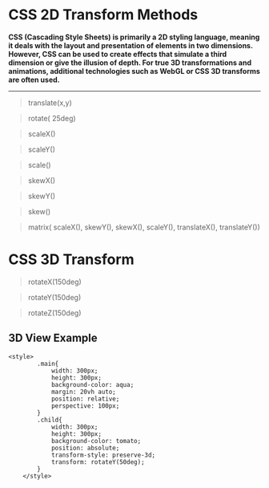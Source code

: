 # CSS 2D Transform Methods

**CSS (Cascading Style Sheets) is primarily a 2D styling language, meaning it deals with the layout and presentation of elements in two dimensions. However, CSS can be used to create effects that simulate a third dimension or give the illusion of depth. For true 3D transformations and animations, additional technologies such as WebGL or CSS 3D transforms are often used.**

<hr>

> translate(x,y)

> rotate( 25deg)

> scaleX()

> scaleY()

> scale()

> skewX()

> skewY()

> skew()

> matrix( scaleX(), skewY(), skewX(), scaleY(), translateX(), translateY())

# CSS 3D Transform

> rotateX(150deg)

> rotateY(150deg)

> rotateZ(150deg)

## 3D View Example

```
<style>
        .main{
            width: 300px;
            height: 300px;
            background-color: aqua;
            margin: 20vh auto;
            position: relative;
            perspective: 100px;
        }
        .child{
            width: 300px;
            height: 300px;
            background-color: tomato;
            position: absolute;
            transform-style: preserve-3d;
            transform: rotateY(50deg);
        }
    </style>
```
